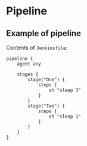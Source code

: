 # Pipeline

## Example of pipeline

Contents of `Jenkinsfile`:

```
pipeline {
    agent any
    
    stages {
        stage("One") {
            steps {
                sh "sleep 3"
            }
        }
        stage("Two") {
            steps {
                sh "sleep 1"
            }
        }
    }
}
```
